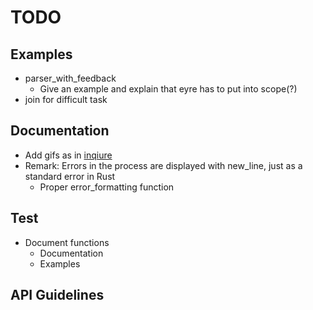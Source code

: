 # TODO

## Examples

- parser_with_feedback
  - Give an example and explain that eyre has to put into scope(?)
- join for difficult task

## Documentation

- Add gifs as in [inqiure](https://crates.io/crates/inquire)
- Remark: Errors in the process are displayed with new_line, just as a standard error in Rust
  - Proper error_formatting function

## Test

- Document functions
  - Documentation
  - Examples

## API Guidelines

